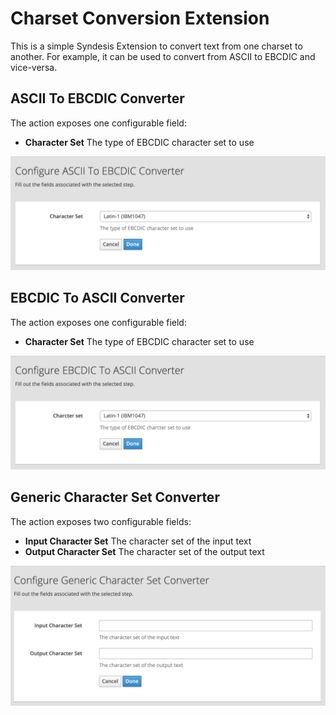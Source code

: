 # Charset Conversion Extension

This is a simple Syndesis Extension to convert text from one charset to another. For example, it can be used to convert from ASCII to EBCDIC and vice-versa.

## ASCII To EBCDIC Converter

The action exposes one configurable field:
- **Character Set** The type of EBCDIC character set to use

![Screenshot](ascii-to-ebcdic-screenshot.png)

## EBCDIC To ASCII Converter

The action exposes one configurable field:
- **Character Set** The type of EBCDIC character set to use

![Screenshot](ebcdic-to-ascii-screenshot.png)

## Generic Character Set Converter

The action exposes two configurable fields:
- **Input Character Set** The character set of the input text
- **Output Character Set** The character set of the output text

![Screenshot](generic-converter-screenshot.png)
